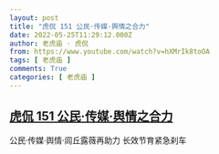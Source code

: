 ```yaml
---
layout: post
title: "虎侃 151 公民·传媒·舆情之合力"
date: 2022-05-25T11:29:12.000Z
author: 老虎庙 · 虎侃
from: https://www.youtube.com/watch?v=hXMrIk8toOA
tags: [ 老虎庙 ]
comments: True
categories: [ 老虎庙 ]
---
```

<!--1653478152000-->
[虎侃 151 公民·传媒·舆情之合力](https://www.youtube.com/watch?v=hXMrIk8toOA)
------

<div>
公民·传媒·舆情·闾丘露薇再助力 长效节育紧急刹车
</div>
